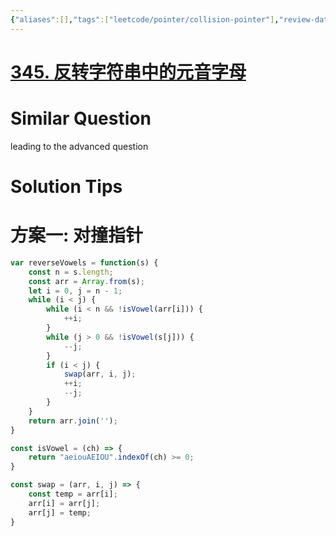 ```yaml
---
{"aliases":[],"tags":["leetcode/pointer/collision-pointer"],"review-dates":[],"dg-publish":true,"difficulty":"easy","date-created":"2023-05-26-Fri, 12:33:28 pm","date-modified":"2023-05-26-Fri, 12:34:02 pm","permalink":"/programming/basic/leetcode/345. 反转字符串中的元音字母/","dgPassFrontmatter":true}
---
```



# [345. 反转字符串中的元音字母](https://leetcode.cn/problems/reverse-vowels-of-a-string/)

# Similar Question

leading to the advanced question

# Solution Tips

# 方案一: 对撞指针

```js
var reverseVowels = function(s) {
    const n = s.length;
    const arr = Array.from(s);
    let i = 0, j = n - 1;
    while (i < j) {
        while (i < n && !isVowel(arr[i])) {
            ++i;
        }
        while (j > 0 && !isVowel(s[j])) {
            --j;
        }
        if (i < j) {
            swap(arr, i, j);
            ++i;
            --j;
        }
    }
    return arr.join('');
}

const isVowel = (ch) => {
    return "aeiouAEIOU".indexOf(ch) >= 0;
}

const swap = (arr, i, j) => {
    const temp = arr[i];
    arr[i] = arr[j];
    arr[j] = temp;
}
```
